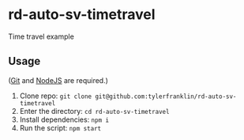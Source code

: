 # rd-auto-sv-timetravel
Time travel example

## Usage
([Git](https://git-scm.com/book/en/v2/Getting-Started-Installing-Git) and [NodeJS](https://nodejs.org/en/download/) are required.)

1. Clone repo: `git clone git@github.com:tylerfranklin/rd-auto-sv-timetravel`
2. Enter the directory: `cd rd-auto-sv-timetravel`
3. Install dependencies: `npm i`
4. Run the script: `npm start`
